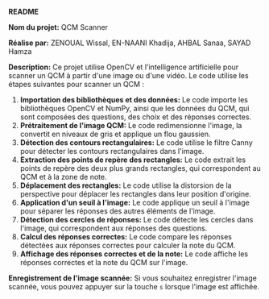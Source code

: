 **README**

**Nom du projet:** QCM Scanner

**Réalise par:** ZENOUAL Wissal, EN-NAANI Khadija, AHBAL Sanaa, SAYAD Hamza

**Description:** Ce projet utilise OpenCV et l'intelligence artificielle pour scanner un QCM à partir d'une image ou d'une vidéo. Le code utilise les étapes suivantes pour scanner un QCM :

1. **Importation des bibliothèques et des données:** Le code importe les bibliothèques OpenCV et NumPy, ainsi que les données du QCM, qui sont composées des questions, des choix et des réponses correctes.
2. **Prétraitement de l'image QCM:** Le code redimensionne l'image, la convertit en niveaux de gris et applique un flou gaussien.
3. **Détection des contours rectangulaires:** Le code utilise le filtre Canny pour détecter les contours rectangulaires dans l'image.
4. **Extraction des points de repère des rectangles:** Le code extrait les points de repère des deux plus grands rectangles, qui correspondent au QCM et à la zone de note.
5. **Déplacement des rectangles:** Le code utilise la distorsion de la perspective pour déplacer les rectangles dans leur position d'origine.
6. **Application d'un seuil à l'image:** Le code applique un seuil à l'image pour séparer les réponses des autres éléments de l'image.
7. **Détection des cercles de réponses:** Le code détecte les cercles dans l'image, qui correspondent aux réponses des questions.
8. **Calcul des réponses correctes:** Le code compare les réponses détectées aux réponses correctes pour calculer la note du QCM.
9. **Affichage des réponses correctes et de la note:** Le code affiche les réponses correctes et la note du QCM sur l'image.

**Enregistrement de l'image scannée:** Si vous souhaitez enregistrer l'image scannée, vous pouvez appuyer sur la touche `s` lorsque l'image est affichée.
